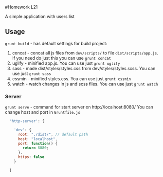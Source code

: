 #Homework L21

A simple application with users list

## Usage

`grunt build` - has default settings for build project:

1. concat - concat all js files from `dev/scripts/` to file `dist/scripts/app.js`. If you need do just this you can use `grunt concat`
2. uglify - minified app.js. You can use just `grunt uglify`
3. sass - made dist/styles/styles.css from dev/styles/styles.scss. You can use just `grunt sass`
4. cssmin - minified styles.css. You can use just `grunt cssmin`
5. watch - watch changes in js and scss files. You can use just `grunt watch`

### Server
`grunt serve` - command for start server on http://localhost:8080/
You can change host and port in `Gruntfile.js`
```js
  'http-server': {

    'dev': {
      root: "./dist/", // default path
      host: "localhost",
      port: function() {
        return 8080;
      },
      https: false
    }

  }
```
